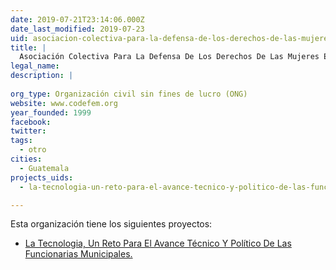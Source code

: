 ```yaml
---
date: 2019-07-21T23:14:06.000Z
date_last_modified: 2019-07-23
uid: asociacion-colectiva-para-la-defensa-de-los-derechos-de-las-mujeres-en-guatemala
title: |
  Asociación Colectiva Para La Defensa De Los Derechos De Las Mujeres En Guatemala
legal_name: 
description: |
  
org_type: Organización civil sin fines de lucro (ONG)
website: www.codefem.org
year_founded: 1999
facebook: 
twitter: 
tags:
  - otro
cities: 
  - Guatemala
projects_uids:
  - la-tecnologia-un-reto-para-el-avance-tecnico-y-politico-de-las-funcionarias-municipales

---
```


Esta organización tiene los siguientes proyectos:

- [La Tecnologia, Un Reto Para El Avance Técnico Y Político De Las Funcionarias Municipales.](/proyectos/la-tecnologia-un-reto-para-el-avance-tecnico-y-politico-de-las-funcionarias-municipales)
